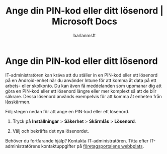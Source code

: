 ﻿---
title: "Ange din PIN-kod eller ditt lösenord | Microsoft Docs"
description: 
keywords: 
author: barlanmsft
ms.author: barlan
manager: angrobe
ms.date: 03/13/2017
ms.topic: article
ms.prod: 
ms.service: microsoft-intune
ms.technology: 
ms.assetid: b29ac1bb-ef57-4ef1-9ea5-191ee8694e58
searchScope:
- User help
ROBOTS: 
ms.reviewer: arnab
ms.suite: ems
ms.custom: intune-enduser
translationtype: Human Translation
ms.sourcegitcommit: 1ba0dab35e0da6cfe744314a4935221a206fcea7
ms.openlocfilehash: 393a1aa0f9e917d2a124f4deaa086f0369ded4ef
ms.lasthandoff: 03/13/2017


---

# <a name="set-your-pin-or-password"></a>Ange din PIN-kod eller ditt lösenord

IT-administratören kan kräva att du ställer in en PIN-kod eller ett lösenord på en Android-enhet när du använder Intune för att komma åt data på ett arbets- eller skolkonto. Du kan även få meddelanden som uppmanar dig att göra en PIN-kod eller ett lösenord längre eller mer komplext så att de blir säkrare. Dessa lösenord används exempelvis för att komma åt enheten från låsskärmen.

Följ stegen nedan för att ange en PIN-kod eller ett lösenord.

1.  Tryck på **Inställningar** &gt; **Säkerhet** &gt; **Skärmlås** &gt; **Lösenord**.

2.  Välj och bekräfta det nya lösenordet.


Behöver du fortfarande hjälp? Kontakta IT-administratören. Titta efter IT-administratörens kontaktuppgifter på [företagsportalens webbplats](http://portal.manage.microsoft.com).

